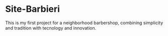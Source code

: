 # Site-Barbieri
This is my first project for a neighborhood barbershop, combining simplicity and tradition with tecnology and innovation.
